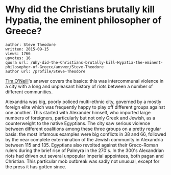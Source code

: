 # Why did the Christians brutally kill Hypatia, the eminent philosopher of Greece?

	author: Steve Theodore
	written: 2015-09-15
	views: 1766
	upvotes: 16
	quora url: /Why-did-the-Christians-brutally-kill-Hypatia-the-eminent-philosopher-of-Greece/answer/Steve-Theodore
	author url: /profile/Steve-Theodore


[Tim O'Neill](https://www.quora.com/profile/Tim-ONeill-1)'s answer covers the basics: this was intercommunal violence in a city with a long and unpleasant history of riots between a number of different communities. 

Alexandria was big, poorly policed multi-ethnic city, governed by a mostly foreign elite which was frequently happy to play off different groups against one another. This started with Alexander himself, who imported large numbers of foreigners, particularly but not only Greek and Jewish, as a counterweight to the native Egyptians. The city saw serious violence between different coalitions among these three groups on a pretty regular basis: the most infamous examples were big conflicts in 38 and 66, followed by the near complete extermination of the Jewish community in Alexandria between 115 and 135. Egyptians also revolted against their Greco-Roman rulers during the brief rise of Palmyra in the 270's. In the 300's Alexandrian riots had driven out several unpopular Imperial appointees, both pagan and Christian. This particular mob outbreak was sadly not unusual, except for the press it has gotten since.


